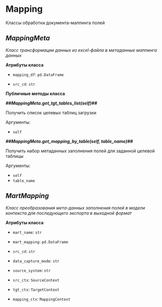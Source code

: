 # Mapping
Классы обработки документа-маппинга полей

## *MappingMeta*
*Класс трансформации данных из excel-файла в метаданные маппинга данных*

**Атрибуты класса**

- `mapping_df`: `pd.DataFrame`

- `src_cd`: `str`

**Публичные методы класса**

***##MappingMeta.get_tgt_tables_list(self)##***

Получить список целевых таблиц загрузки

Аргументы:
- `self`

***##MappingMeta.get_mapping_by_table(self, table_name)##***

Получить набор метаданных заполнения полей для заданной целевой таблицы

Аргументы:
- `self`
- `table_name`

## *MartMapping*
*Класс преобразования мета-данных заполнения полей в модели контекста для последующего экспорта в выходной формат*

**Атрибуты класса**

- `mart_name`: `str`

- `mart_mapping`: `pd.DataFrame`

- `src_cd`: `str`

- `data_capture_mode`: `str`

- `source_system`: `str`

- `src_ctx`: `SourceContext`

- `tgt_ctx`: `TargetContext`

- `mapping_ctx`: `MappingContext`

